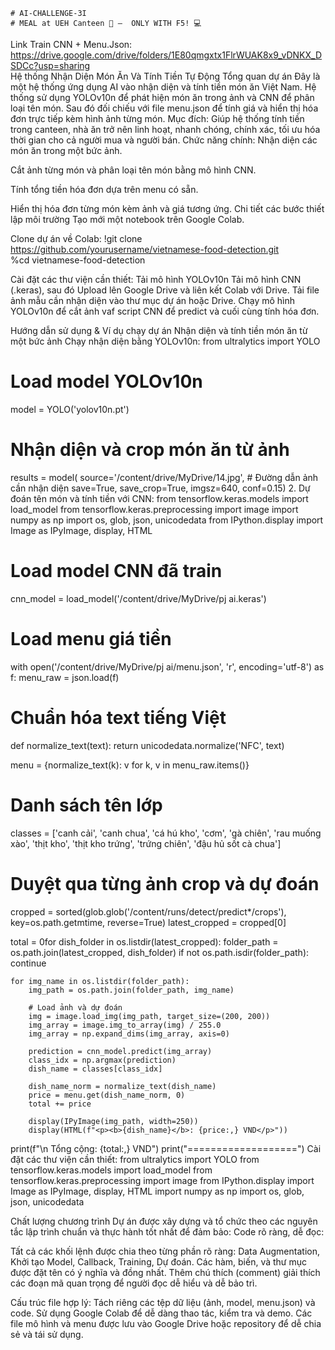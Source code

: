     # AI-CHALLENGE-3I
    # MEAL at UEH Canteen 🍱 –  ONLY WITH F5! 💻
Link Train CNN + Menu.Json: https://drive.google.com/drive/folders/1E80qmgxtx1FlrWUAK8x9_vDNKX_DSDCc?usp=sharing    
Hệ thống Nhận Diện Món Ăn Và Tính Tiền Tự Động
Tổng quan dự án
Đây là một hệ thống ứng dụng AI vào nhận diện và tính tiền món ăn Việt Nam. Hệ thống sử dụng YOLOv10n để phát hiện món ăn trong ảnh và CNN để phân loại tên món. Sau đó đối chiếu với file menu.json để tính giá và hiển thị hóa đơn trực tiếp kèm hình ảnh từng món.
Mục đích:
Giúp hệ thống tính tiền trong canteen, nhà ăn trở nên linh hoạt, nhanh chóng, chính xác, tối ưu hóa thời gian cho cả người mua và người bán.
Chức năng chính:
Nhận diện các món ăn trong một bức ảnh.


Cắt ảnh từng món và phân loại tên món bằng mô hình CNN.


Tính tổng tiền hóa đơn dựa trên menu có sẵn.


Hiển thị hóa đơn từng món kèm ảnh và giá tương ứng.
Chi tiết các bước thiết lập môi trường
Tạo mới một notebook trên Google Colab.


Clone dự án về Colab:
!git clone https://github.com/yourusername/vietnamese-food-detection.git             
%cd vietnamese-food-detection

Cài đặt các thư viện cần thiết:
Tải mô hình YOLOv10n
Tải mô hình CNN (.keras), sau đó Upload lên Google Drive và liên kết Colab với Drive.
Tải file ảnh mẫu cần nhận diện vào thư mục dự án hoặc Drive.
Chạy mô hình YOLOv10n để cắt ảnh vaf script CNN để predict và cuối cùng tính hóa đơn.

Hướng dẫn sử dụng & Ví dụ chạy dự án
Nhận diện và tính tiền món ăn từ một bức ảnh
Chạy nhận diện bằng YOLOv10n:
from ultralytics import YOLO

# Load model YOLOv10n
model = YOLO('yolov10n.pt')

# Nhận diện và crop món ăn từ ảnh
results = model(
    source='/content/drive/MyDrive/14.jpg',  # Đường dẫn ảnh cần nhận diện
    save=True,
    save_crop=True,
    imgsz=640,
    conf=0.15)
2. Dự đoán tên món và tính tiền với CNN:
from tensorflow.keras.models import load_model
from tensorflow.keras.preprocessing import image
import numpy as np
import os, glob, json, unicodedata
from IPython.display import Image as IPyImage, display, HTML

# Load model CNN đã train
cnn_model = load_model('/content/drive/MyDrive/pj ai.keras')

# Load menu giá tiền
with open('/content/drive/MyDrive/pj ai/menu.json', 'r', encoding='utf-8') as f:
    menu_raw = json.load(f)

# Chuẩn hóa text tiếng Việt
def normalize_text(text):
    return unicodedata.normalize('NFC', text)

menu = {normalize_text(k): v for k, v in menu_raw.items()}

# Danh sách tên lớp
classes = ['canh cải', 'canh chua', 'cá hú kho', 'cơm', 'gà chiên',
           'rau muống xào', 'thịt kho', 'thịt kho trứng',
           'trứng chiên', 'đậu hủ sốt cà chua']

# Duyệt qua từng ảnh crop và dự đoán
cropped = sorted(glob.glob('/content/runs/detect/predict*/crops'), key=os.path.getmtime, reverse=True)
latest_cropped = cropped[0]

total = 0for dish_folder in os.listdir(latest_cropped):
    folder_path = os.path.join(latest_cropped, dish_folder)
    if not os.path.isdir(folder_path):
        continue

    for img_name in os.listdir(folder_path):
        img_path = os.path.join(folder_path, img_name)

        # Load ảnh và dự đoán
        img = image.load_img(img_path, target_size=(200, 200))
        img_array = image.img_to_array(img) / 255.0
        img_array = np.expand_dims(img_array, axis=0)

        prediction = cnn_model.predict(img_array)
        class_idx = np.argmax(prediction)
        dish_name = classes[class_idx]

        dish_name_norm = normalize_text(dish_name)
        price = menu.get(dish_name_norm, 0)
        total += price

        display(IPyImage(img_path, width=250))
        display(HTML(f"<p><b>{dish_name}</b>: {price:,} VND</p>"))

print(f"\n Tổng cộng: {total:,} VND")
print("===================")
Cài đặt các thư viện cần thiết:
from ultralytics import YOLO
from tensorflow.keras.models import load_model
from tensorflow.keras.preprocessing import image
from IPython.display import Image as IPyImage, display, HTML
import numpy as np
import os, glob, json, unicodedata

Chất lượng chương trình
Dự án được xây dựng và tổ chức theo các nguyên tắc lập trình chuẩn và thực hành tốt nhất để đảm bảo:
Code rõ ràng, dễ đọc:

Tất cả các khối lệnh được chia theo từng phần rõ ràng: Data Augmentation, Khởi tạo Model, Callback, Training, Dự đoán.
Các hàm, biến, và thư mục được đặt tên có ý nghĩa và đồng nhất.
Thêm chú thích (comment) giải thích các đoạn mã quan trọng để người đọc dễ hiểu và dễ bảo trì.

Cấu trúc file hợp lý:
Tách riêng các tệp dữ liệu (ảnh, model, menu.json) và code.
Sử dụng Google Colab để dễ dàng thao tác, kiểm tra và demo.
Các file mô hình và menu được lưu vào Google Drive hoặc repository để dễ chia sẻ và tái sử dụng.
